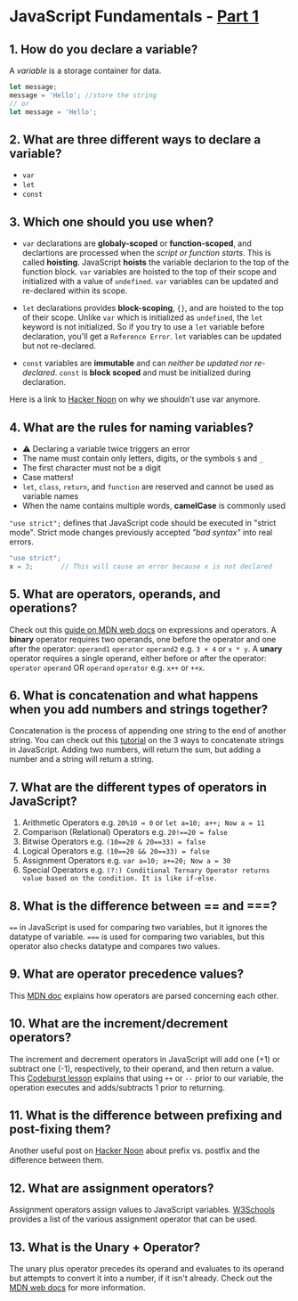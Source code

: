 # JavaScript Fundamentals - [Part 1](https://www.theodinproject.com/courses/foundations/lessons/fundamentals-part-1) 

## 1. How do you declare a variable?
A _variable_ is a storage container for data.

```js
let message;
message = 'Hello'; //store the string
// or
let message = 'Hello';
```

## 2. What are three different ways to declare a variable?
- `var`
- `let`
- `const`

## 3. Which one should you use when?
* `var` declarations are **globaly-scoped** or **function-scoped**, and declartions are processed when the _script or function starts_. This is called **hoisting**.
JavaScript **hoists** the variable declarion to the top of the function block. `var` variables are hoisted to the top of their scope and initialized with a value of `undefined`. `var` variables can be updated and re-declared within its scope.

* `let` declarations provides **block-scoping**, `{}`, and are hoisted to the top of their scope. Unlike `var` which is initialized as `undefined`, the `let` keyword is not initialized. So if you try to use a `let` variable before declaration, you'll get a `Reference Error`. `let` variables can be updated but not re-declared.

* `const` variables are **immutable** and can _neither be updated nor re-declared_. `const` is **block scoped** and must be initialized during declaration.

Here is a link to [Hacker Noon](https://medium.com/hackernoon/why-you-shouldnt-use-var-anymore-f109a58b9b70) on why we shouldn't use var anymore.

## 4. What are the rules for naming variables?
- ⚠️ Declaring a variable twice triggers an error
- The name must contain only letters, digits, or the symbols `$` and `_`
- The first character must not be a digit
- Case matters!
- `let`, `class`, `return`, and `function` are reserved and cannot be used as variable names
- When the name contains multiple words, **camelCase** is commonly used

`"use strict";` defines that JavaScript code should be executed in "strict mode". Strict mode changes previously accepted _"bad syntax"_ into real errors.

```js
"use strict";
x = 3;       // This will cause an error because x is not declared
```

## 5. What are operators, operands, and operations?
Check out this [guide on MDN web docs](https://developer.mozilla.org/en-US/docs/Web/JavaScript/Guide/Expressions_and_Operators) on expressions and operators.
A **binary** operator requires two operands, one before the operator and one after the operator:
`operand1` `operator` `operand2` e.g. `3 + 4` or `x * y`.
A **unary** operator requires a single operand, either before or after the operator:
`operator` `operand` OR `operand` `operator` e.g. `x++` or `++x`.


## 6. What is concatenation and what happens when you add numbers and strings together?
Concatenation is the process of appending one string to the end of another string. You can check out this [tutorial](https://masteringjs.io/tutorials/fundamentals/string-concat) on the 3 ways to concatenate strings in JavaScript.
Adding two numbers, will return the sum, but adding a number and a string will return a string.

## 7. What are the different types of operators in JavaScript?
1. Arithmetic Operators e.g. `20%10 = 0` or `let a=10; a++; Now a = 11`
2. Comparison (Relational) Operators e.g. `20!==20 = false`
3. Bitwise Operators e.g. `(10==20 & 20==33) = false`
4. Logical Operators e.g. `(10==20 && 20==33) = false`
5. Assignment Operators e.g. `var a=10; a+=20; Now a = 30`
6. Special Operators e.g. `(?:)	Conditional Ternary Operator returns value based on the condition. It is like if-else.`

## 8. What is the difference between == and ===?
`==` in JavaScript is used for comparing two variables, but it ignores the datatype of variable. `===` is used for comparing two variables, but this operator also checks datatype and compares two values.

## 9. What are operator precedence values?
This [MDN doc](https://developer.mozilla.org/en-US/docs/Web/JavaScript/Reference/Operators/Operator_Precedence) explains how operators are parsed concerning each other.

## 10. What are the increment/decrement operators?
The increment and decrement operators in JavaScript will add one (+1) or subtract one (-1), respectively, to their operand, and then return a value. This [Codeburst lesson](https://codeburst.io/javascript-increment-and-decrement-8c223858d5ed) explains that using `++` or `--` prior to our variable, the operation executes and adds/subtracts 1 prior to returning.

## 11. What is the difference between prefixing and post-fixing them?
Another useful post on [Hacker Noon](https://hackernoon.com/javascript-back-to-basics-prefix-vs-postfix-8da5256223d2) about prefix vs. postfix and the difference between them.

## 12. What are assignment operators?
Assignment operators assign values to JavaScript variables. [W3Schools](https://www.w3schools.com/js/js_assignment.asp) provides a list of the various assignment operator that can be used.

## 13. What is the **Unary +** Operator?
The unary plus operator precedes its operand and evaluates to its operand but attempts to convert it into a number, if it isn't already. Check out the [MDN web docs](https://developer.mozilla.org/en-US/docs/Web/JavaScript/Reference/Operators/Unary_plus) for more information.
